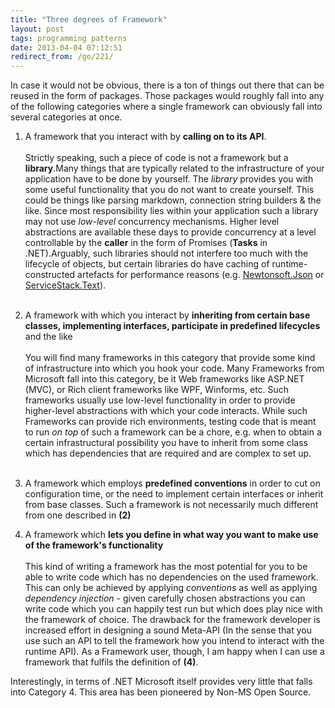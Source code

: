 ```yaml
---
title: "Three degrees of Framework"
layout: post
tags: programming patterns
date: 2013-04-04 07:12:51
redirect_from: /go/221/
---
```


In case it would not be obvious, there is a ton of things out there that can be reused in the form of packages. Those packages would roughly fall into any of the following categories where a single framework can obviously fall into several categories at once.

1. A framework that you interact with by **calling on to its API**.<br><br>
   Strictly speaking, such a piece of code is not a framework but a **library**.Many things that are typically related to the infrastructure of your application have to be done by yourself. The _library_ provides you with some useful functionality that you do not want to create yourself. This could be things like parsing markdown, connection string builders & the like. Since most responsibility lies within your application such a library may not use _low-level_ concurrency mechanisms. Higher level abstractions are available these days to provide concurrency at a level controllable by the **caller** in the form of Promises (**Tasks** in .NET).Arguably, such libraries should not interfere too much with the lifecycle of objects, but certain libraries do have caching of runtime-constructed artefacts for performance reasons (e.g. [Newtonsoft.Json][1] or [ServiceStack.Text][2]).<br><br>

2. A framework with which you interact by **inheriting from certain base classes, implementing interfaces, participate in predefined lifecycles** and the like<br><br>You will find many frameworks in this category that provide some kind of infrastructure into which you hook your code. Many Frameworks from Microsoft fall into this category, be it Web frameworks like ASP.NET (MVC), or Rich client frameworks like WPF, Winforms, etc. Such frameworks usually use low-level functionality in order to provide higher-level abstractions with which your code interacts. While such Frameworks can provide rich environments, testing code that is meant to run _on top_ of such a framework can be a chore, e.g. when to obtain a certain infrastructural possibility you have to inherit from some class which has dependencies that are required and are complex to set up. <br><br>

3. A framework which employs **predefined conventions** in order to cut on configuration time, or the need to implement certain interfaces or inherit from base classes. Such a framework is not necessarily much different from one described in **(2)**

4. A framework which **lets you define in what way you want to make use of the framework's functionality**<br><br>This kind of writing a framework has the most potential for you to be able to write code which has no dependencies on the used framework. This can only be achieved by applying _conventions_ as well as applying _dependency injection_ - given carefully chosen abstractions you can write code which you can happily test run but which does play nice with the framework of choice. The drawback for the framework developer is increased effort in designing a sound Meta-API (In the sense that you use such an API to tell the framework how you intend to interact with the runtime API). As a Framework user, though, I am happy when I can use a framework that fulfils the definition of **(4)**.

Interestingly, in terms of .NET Microsoft itself provides very little that falls into Category 4. This area has been pioneered by Non-MS Open Source. 

[1]: http://json.codeplex.com
[2]: https://github.com/ServiceStack/ServiceStack.Text